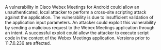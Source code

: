 A vulnerability in Cisco Webex Meetings for Android could allow an unauthenticated, local attacker to perform a cross-site scripting attack against the application. The vulnerability is due to insufficient validation of the application input parameters. An attacker could exploit this vulnerability by sending a malicious request to the Webex Meetings application through an intent. A successful exploit could allow the attacker to execute script code in the context of the Webex Meetings application. Versions prior to 11.7.0.236 are affected.